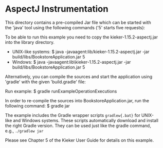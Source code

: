 # AspectJ Instrumentation

This directory contains a pre-compiled Jar file which can be started with 
the 'java' tool using the following commands ('5' starts five requests):

To be able to run this example you need to copy the kieker-1.15.2-aspectj.jar into the library directory.

- UNIX-like systems:
 $ java -javaagent:lib/kieker-1.15.2-aspectj.jar -jar build/libs/BookstoreApplication.jar 5
- Windows:
 $ java -javaagent:lib\kieker-1.15.2-aspectj.jar -jar build/libs/BookstoreApplication.jar 5

Alternatively, you can compile the sources and start the application using
'gradle' with the given 'build.gradle' file:

Run example:
 $ gradle runExampleOperationExecutions

In order to re-compile the sources into BookstoreApplication.jar, run the 
following command:
 $ gradle jar

The example includes the Gradle wrapper scripts `gradlew{.bat}` for UNIX-like and
Windows systems. These scripts automatically download and install the right 
Gradle version. They can be used just like the gradle command, e.g., `./gradlew jar`

 
Please see Chapter 5 of the Kieker User Guide for details on this example.
